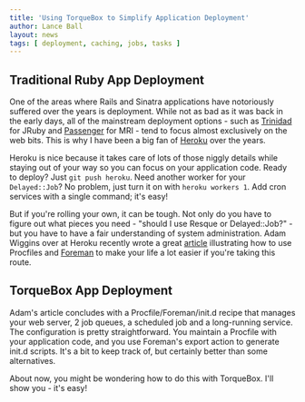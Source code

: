 ```yaml
---
title: 'Using TorqueBox to Simplify Application Deployment'
author: Lance Ball
layout: news
tags: [ deployment, caching, jobs, tasks ]
---
```


[wiggins]: http://adam.heroku.com/past/2011/5/9/applying_the_unix_process_model_to_web_apps/
[passenger]: http://www.modrails.com/
[trinidad]: https://github.com/trinidad/trinidad
[heroku]: http://heroku.com
[foreman]: https://github.com/ddollar/foreman

## Traditional Ruby App Deployment

One of the areas where Rails and Sinatra applications have notoriously suffered
over the years is deployment. While not as bad as it was back in the early days,
all of the mainstream deployment options - such as [Trinidad][trinidad] for
JRuby and [Passenger][passenger] for MRI - tend to focus almost exclusively on
the web bits.  This is why I have been a big fan of [Heroku][heroku] over the years.

Heroku is nice because it takes care of lots of those niggly details while staying
out of your way so you can focus on your application code.  Ready to deploy?
Just `git push heroku`.  Need another worker for your `Delayed::Job`? No
problem, just turn it on with `heroku workers 1`. Add cron services with a
single command; it's easy!

But if you're rolling your own, it can be tough. Not only do you have to figure
out what pieces you need - "should I use Resque or Delayed::Job?" - but you
have to have a fair understanding of system administration.  Adam Wiggins over
at Heroku recently wrote a great [article][wiggins] illustrating how to use
Procfiles and [Foreman][foreman] to make your life a lot easier if you're taking
this route.


## TorqueBox App Deployment

Adam's article concludes with a Procfile/Foreman/init.d recipe that manages
your web server, 2 job queues, a scheduled job and a long-running service.  The
configuration is pretty straightforward.  You maintain a Procfile with your
application code, and you use Foreman's export action to generate init.d
scripts. It's a bit to keep track of, but certainly better than some
alternatives.  

About now, you might be wondering how to do this with TorqueBox.  I'll show 
you - it's easy!

